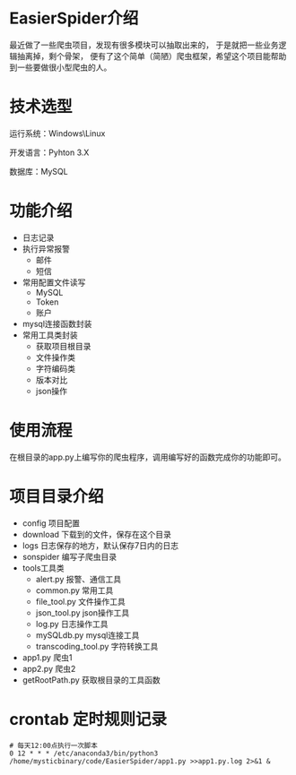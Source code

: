 # EasierSpider介绍
最近做了一些爬虫项目，发现有很多模块可以抽取出来的，
于是就把一些业务逻辑抽离掉，剩个骨架，
便有了这个简单（简陋）爬虫框架，希望这个项目能帮助到一些要做很小型爬虫的人。



# 技术选型
运行系统：Windows\Linux

开发语言：Pyhton 3.X

数据库：MySQL


# 功能介绍
- 日志记录
- 执行异常报警
    - 邮件
    - 短信
- 常用配置文件读写
    - MySQL
    - Token
    - 账户
- mysql连接函数封装
- 常用工具类封装
    - 获取项目根目录
    - 文件操作类
    - 字符编码类
    - 版本对比
    - json操作


# 使用流程
在根目录的app.py上编写你的爬虫程序，调用编写好的函数完成你的功能即可。


# 项目目录介绍
- config 项目配置
- download 下载到的文件，保存在这个目录
- logs 日志保存的地方，默认保存7日内的日志
- sonspider 编写子爬虫目录
- tools工具类
    - alert.py 报警、通信工具
    - common.py 常用工具
    - file_tool.py 文件操作工具
    - json_tool.py json操作工具
    - log.py 日志操作工具
    - mySQLdb.py mysql连接工具
    - transcoding_tool.py 字符转换工具
- app1.py 爬虫1
- app2.py 爬虫2
- getRootPath.py 获取根目录的工具函数


# crontab 定时规则记录
```linux
# 每天12:00点执行一次脚本
0 12 * * * /etc/anaconda3/bin/python3 /home/mysticbinary/code/EasierSpider/app1.py >>app1.py.log 2>&1 &
```



